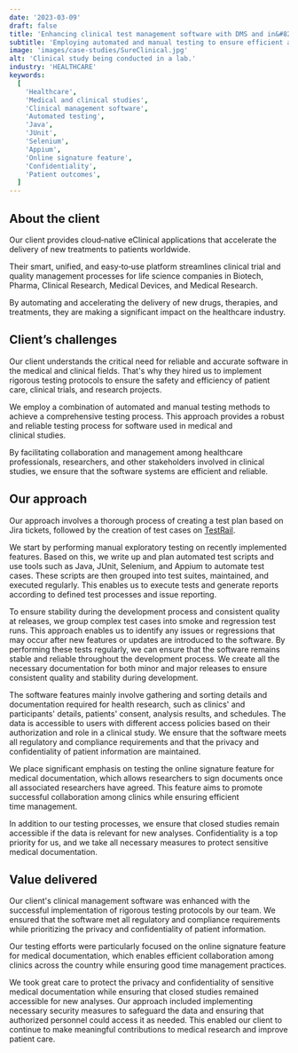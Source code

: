```yaml
---
date: '2023-03-09'
draft: false
title: 'Enhancing clinical test management software with DMS and in&#8209;app&nbsp;signing'
subtitle: 'Employing automated and manual testing to ensure efficient and reliable software for medical and clinical&nbsp;studies'
image: 'images/case-studies/SureClinical.jpg'
alt: 'Clinical study being conducted in a lab.'
industry: 'HEALTHCARE'
keywords:
  [
    'Healthcare',
    'Medical and clinical studies',
    'Clinical management software',
    'Automated testing',
    'Java',
    'JUnit',
    'Selenium',
    'Appium',
    'Online signature feature',
    'Confidentiality',
    'Patient outcomes',
  ]
---
```


## About the client

Our client provides cloud&#8209;native eClinical applications that accelerate the delivery of new treatments to patients worldwide.

Their smart, unified, and easy&#8209;to&#8209;use platform streamlines clinical trial and quality management processes for life science companies in Biotech, Pharma, Clinical Research, Medical Devices, and Medical&nbsp;Research.

By automating and accelerating the delivery of new drugs, therapies, and treatments, they are making a significant impact on the healthcare&nbsp;industry.

## Client’s challenges

Our client understands the critical need for reliable and accurate software in the medical and clinical fields. That's why they hired us to implement rigorous testing protocols to ensure the safety and efficiency of patient care, clinical trials, and research&nbsp;projects.

We employ a combination of automated and manual testing methods to achieve a comprehensive testing process. This approach provides a robust and reliable testing process for software used in medical and clinical&nbsp;studies.

By facilitating collaboration and management among healthcare professionals, researchers, and other stakeholders involved in clinical studies, we ensure that the software systems are efficient and&nbsp;reliable.

## Our approach

Our approach involves a thorough process of creating a test plan based on Jira tickets, followed by the creation of test cases on [TestRail](https://www.testrail.com/).

We start by performing manual exploratory testing on recently implemented features. Based on this, we write up and plan automated test scripts and use tools such as Java, JUnit, Selenium, and Appium to automate test cases. These scripts are then grouped into test suites, maintained, and executed regularly. This enables us to execute tests and generate reports according to defined test processes and issue&nbsp;reporting.

To ensure stability during the development process and consistent quality at releases, we group complex test cases into smoke and regression test runs. This approach enables us to identify any issues or regressions that may occur after new features or updates are introduced to the software. By performing these tests regularly, we can ensure that the software remains stable and reliable throughout the development process. We create all the necessary documentation for both minor and major releases to ensure consistent quality and stability during development.

The software features mainly involve gathering and sorting details and documentation required for health research, such as clinics' and participants' details, patients' consent, analysis results, and schedules. The data is accessible to users with different access policies based on their authorization and role in a clinical study. We ensure that the software meets all regulatory and compliance requirements and that the privacy and confidentiality of patient information are&nbsp;maintained.

We place significant emphasis on testing the online signature feature for medical documentation, which allows researchers to sign documents once all associated researchers have agreed. This feature aims to promote successful collaboration among clinics while ensuring efficient time&nbsp;management.

In addition to our testing processes, we ensure that closed studies remain accessible if the data is relevant for new analyses. Confidentiality is a top priority for us, and we take all necessary measures to protect sensitive medical&nbsp;documentation.

## Value delivered

Our client's clinical management software was enhanced with the successful implementation of rigorous testing protocols by our team. We ensured that the software met all regulatory and compliance requirements while prioritizing the privacy and confidentiality of patient&nbsp;information.

Our testing efforts were particularly focused on the online signature feature for medical documentation, which enables efficient collaboration among clinics across the country while ensuring good time management practices.

We took great care to protect the privacy and confidentiality of sensitive medical documentation while ensuring that closed studies remained accessible for new analyses. Our approach included implementing necessary security measures to safeguard the data and ensuring that authorized personnel could access it as needed. This enabled our client to continue to make meaningful contributions to medical research and improve patient&nbsp;care.
